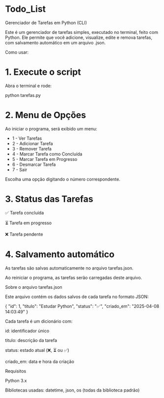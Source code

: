 # Todo_List

Gerenciador de Tarefas em Python (CLI)

Este é um gerenciador de tarefas simples, executado no terminal, feito com Python. Ele permite que você adicione, visualize, edite e remova tarefas, com salvamento automático em um arquivo .json.

Como usar:

# 1. Execute o script

Abra o terminal e rode:

python tarefas.py

# 2. Menu de Opções

Ao iniciar o programa, será exibido um menu:

  * 1 - Ver Tarefas
  * 2 - Adicionar Tarefa
  * 3 - Remover Tarefa 
  * 4 - Marcar Tarefa como Concluída 
  * 5 - Marcar Tarefa em Progresso 
  * 6 - Desmarcar Tarefa 
  * 7 - Sair

Escolha uma opção digitando o número correspondente.

# 3. Status das Tarefas

✅ Tarefa concluída

⏳ Tarefa em progresso

❌ Tarefa pendente

# 4. Salvamento automático

As tarefas são salvas automaticamente no arquivo tarefas.json.

Ao reiniciar o programa, as tarefas serão carregadas deste arquivo.

Sobre o arquivo tarefas.json

Este arquivo contém os dados salvos de cada tarefa no formato JSON:

{
  "id": 1,
  "titulo": "Estudar Python",
  "status": "✅",
  "criado_em": "2025-04-08 14:03:49"
}

Cada tarefa é um dicionário com:

id: identificador único

titulo: descrição da tarefa

status: estado atual (❌, ⏳ ou ✅)

criado_em: data e hora da criação
        
Requisitos

Python 3.x

Bibliotecas usadas: datetime, json, os (todas da biblioteca padrão)
